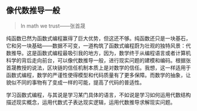 ## 像代数推导一般
> In math we trust——张首晟

纯函数已然为函数式编程赢得了巨大优势，但这还不够。纯函数还只是一块基石，它和另一块基础——数据不可变，一道构筑了函数式编程蔚为壮观的独特风景：代数推导。这是函数式编程最吸引我的地方，因为，数学终于从编程语言或者计算机科学的背后走向前台，可以像代数推导一般，进行现实问题的建模和编码。根据张首晟教授的说法，区块链的信任机制本质上是对数学的信任。我想，这一样适用于函数式编程，数学的严谨性使得模型和代码质量有了更多保障。而数学的抽象，让貌似不同的事物有了变成一样的可能，提高了代码的普适性。

学习函数式编程，与其说是学习某门具体的语言，不如说是学习如何运用代数结构描述现实概念，运用代数式子表达现实逻辑，运用代数推导求解现实问题。

